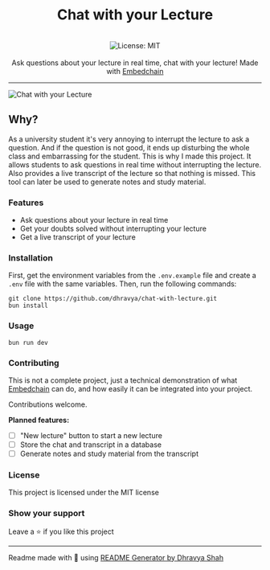 <div align="center">
<h1 align="center">Chat with your Lecture</h1>
<br />
<img alt="License: MIT" src="https://img.shields.io/badge/License-MIT-blue.svg" /><br>
<br>
Ask questions about your lecture in real time, chat with your lecture! Made with <a href='https://embedchain.ai'>Embedchain</a>
</div>

***
![Chat with your Lecture](https://i.dhr.wtf/r/Image_from_Slack.png)

## Why?

As a university student it's very annoying to interrupt the lecture to ask a question. And if the question is not good, it ends up disturbing the whole class and embarrassing for the student. This is why I made this project. It allows students to ask questions in real time without interrupting the lecture. Also provides a live transcript of the lecture so that nothing is missed. This tool can later be used to generate notes and study material.

### Features

- Ask questions about your lecture in real time
- Get your doubts solved without interrupting your lecture
- Get a live transcript of your lecture

### Installation

First, get the environment variables from the `.env.example` file and create a `.env` file with the same variables. Then, run the following commands:

```
git clone https://github.com/dhravya/chat-with-lecture.git
bun install
```

### Usage
```
bun run dev
```

### Contributing

This is not a complete project, just a technical demonstration of what [Embedchain](https://embedchain.ai) can do, and how easily it can be integrated into your project.

Contributions welcome.

**Planned features:**
- [ ] "New lecture" button to start a new lecture
- [ ] Store the chat and transcript in a database
- [ ] Generate notes and study material from the transcript

### License
This project is licensed under the MIT license

### Show your support
Leave a ⭐ if you like this project

***
Readme made with 💖 using [README Generator by Dhravya Shah](https://github.com/Dhravya/readme-generator)